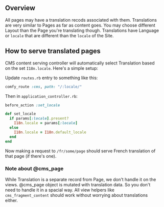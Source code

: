 ## Overview

All pages may have a translation recods associated with them. Translations are
very similar to Pages as far as content goes. You may choose different Layout
than the Page you're translating though. Translations have Language or `locale`
that are different than the `locale` of the Site.

## How to serve translated pages

CMS content serving controller will automatically select Translation based on
the set `I18n.locale`. Here's a simple setup:

Update `routes.rb` entry to something like this:

```ruby
comfy_route :cms, path: "/:locale/"
```

Then in `application_controller.rb`:

```ruby
before_action :set_locale

def set_locale
  if params[:locale].present?
    I18n.locale = params[:locale]
  else
    I18n.locale = I18n.default_locale
  end
end
```

Now making a request to `/fr/some/page` should serve French translation of that
page (if there's one).

### Note about @cms_page

While Translation is a separate record from Page, we don't handle it on the views.
@cms_page object is mutated with translation data. So you don't need to handle
it in a spacial way. All view helpers like `cms_fragment_content` should work
without worrying about translations either.
